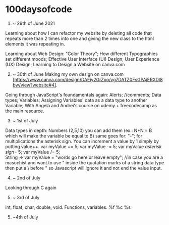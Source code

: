 # 100daysofcode


1. ~ 29th of June 2021

Learning about how I can refactor my website by deleting all code that repeats more than 2 times into one and giving the new class to the html elements it was repeating in.

Learning about Web Design: "Color Theory"; How different Typographies set different moods; Effective User Interface (UI) Design; User Experience (UX) Design; Learning to Design a Website on canva.com

2. ~ 30th of June 
Making my own design on canva.com [https://www.canva.com/design/DAEiy2GrZoo/vg7DATZ0FsGPAjERXDl8bw/view?website#4].

Going through JavaScript's foundamentals again: Alerts; //comments; Data types; Variables; Assigning Variables' data as a data type to another Variable;
With Angela and Andrei's course on udemy + freecodecamp as the main resource.

3. ~ 1st of July

Data types in depth:
Numbers (2,5,10) you can add them (ex.: N+N = B which will make the variable be equal to B) same goes for: "-"; for multiplications the asterisk sign.
You can increment a value by 1 simply by putting value++. 
var myValue += 5;       var myValue -= 5;       var myValue *asterisk sign*= 5;       var myValue /= 5;    
String -> var myValue = "words go here or leave empty";   //in case you are a masochist and want to use " inside the quotation marks of a string data type then put a \ before " so Javascript will ignore it and not end the value input.  


4. ~ 2nd of July

Looking through C again


5. ~ 3rd of July

int, float, char, double, void. Functions, variables. %f %c %s


5. ~4th of July

